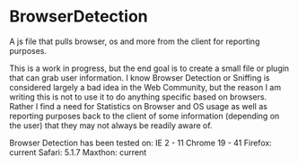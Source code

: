 BrowserDetection
================

A js file that pulls browser, os and more from the client for reporting purposes.

This is a work in progress, but the end goal is to create a small file or plugin that can grab user information.
I know Browser Detection or Sniffing is considered largely a bad idea in the Web Community, but the reason I am writing this is not to use it to do anything specific based on browsers.  Rather I find a need for Statistics on Browser and OS usage as well as reporting purposes back to the client of some information (depending on the user) that they may not always be readily aware of.

Browser Detection has been tested on:
IE 2 - 11
Chrome 19 - 41
Firefox: current
Safari: 5.1.7
Maxthon: current
